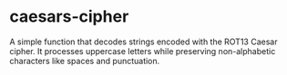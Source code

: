 # caesars-cipher
A simple function that decodes strings encoded with the ROT13 Caesar cipher. It processes uppercase letters while preserving non-alphabetic characters like spaces and punctuation.

